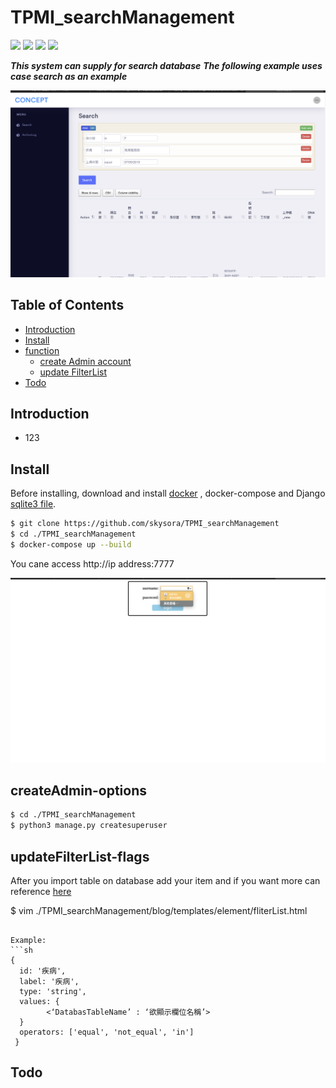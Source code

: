 # TPMI_searchManagement

![](https://img.shields.io/static/v1?label=python&message=3.7&color=yellow)
![](https://img.shields.io/static/v1?label=mysql&message=8.X&color=red)
![](https://img.shields.io/static/v1?label=Django&message=3.0.3&color=green)
![](https://img.shields.io/static/v1?label=Docker&message=3.0.3&color=blue)

***This system can supply for search database***
***The following example uses case search as an example***


<a href=""><img src="img/main.png" title="FVCproductions" alt="FVCproductions"></a>



## Table of Contents

- [Introduction](#introduction)
- [Install](#install)
- [function](#connection-options)
  - [create Admin account](#createAdmin-options)
  - [update FilterList](#updateFilterList-flags)
- [Todo](#todo)




## Introduction

* 123


## Install



Before installing, download and install [docker](https://www.docker.com) , docker-compose and Django [sqlite3 file](https://drive.google.com/file/d/1ySg70xu_Xnq1cadPS6LRw51GAa8B0NS4/view?usp=sharing).


```sh
$ git clone https://github.com/skysora/TPMI_searchManagement
$ cd ./TPMI_searchManagement
$ docker-compose up --build
```
You cane access http://ip address:7777
  
<a href=""><img src="img/login.png" title="FVCproductions" alt="FVCproductions"></a>
## createAdmin-options

```sh
$ cd ./TPMI_searchManagement
$ python3 manage.py createsuperuser
```

## updateFilterList-flags

After you import table on database add your item and if you want more can reference [here](https://querybuilder.js.org)

$ vim ./TPMI_searchManagement/blog/templates/element/fliterList.html

```

Example:
```sh
{
  id: '疾病',
  label: '疾病',
  type: 'string',
  values: {
        <‘DatabasTableName’ : ‘欲顯示欄位名稱’>
  }
  operators: ['equal', 'not_equal', 'in']
 }
```
## Todo



